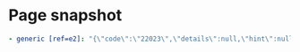 # Page snapshot

```yaml
- generic [ref=e2]: "{\"code\":\"22023\",\"details\":null,\"hint\":null,\"message\":\"role \\\"anon\\\" does not exist\"}"
```